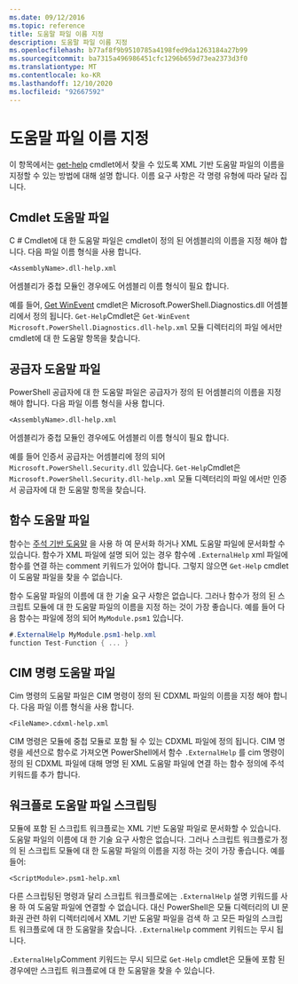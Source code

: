 ```yaml
---
ms.date: 09/12/2016
ms.topic: reference
title: 도움말 파일 이름 지정
description: 도움말 파일 이름 지정
ms.openlocfilehash: b77af8f9b9510785a4198fed9da1263184a27b99
ms.sourcegitcommit: ba7315a496986451cfc1296b659d73ea2373d3f0
ms.translationtype: MT
ms.contentlocale: ko-KR
ms.lasthandoff: 12/10/2020
ms.locfileid: "92667592"
---
```

# <a name="naming-help-files"></a>도움말 파일 이름 지정

이 항목에서는 [get-help](/powershell/module/Microsoft.PowerShell.Core/Get-Help) cmdlet에서 찾을 수 있도록 XML 기반 도움말 파일의 이름을 지정할 수 있는 방법에 대해 설명 합니다. 이름 요구 사항은 각 명령 유형에 따라 달라 집니다.

## <a name="cmdlet-help-files"></a>Cmdlet 도움말 파일

C # Cmdlet에 대 한 도움말 파일은 cmdlet이 정의 된 어셈블리의 이름을 지정 해야 합니다. 다음 파일 이름 형식을 사용 합니다.

```
<AssemblyName>.dll-help.xml
```

어셈블리가 중첩 모듈인 경우에도 어셈블리 이름 형식이 필요 합니다.

예를 들어, [Get WinEvent](/powershell/module/Microsoft.PowerShell.Diagnostics/Get-WinEvent) cmdlet은 Microsoft.PowerShell.Diagnostics.dll 어셈블리에서 정의 됩니다. `Get-Help`Cmdlet은 `Get-WinEvent` `Microsoft.PowerShell.Diagnostics.dll-help.xml` 모듈 디렉터리의 파일 에서만 cmdlet에 대 한 도움말 항목을 찾습니다.

## <a name="provider-help-files"></a>공급자 도움말 파일

PowerShell 공급자에 대 한 도움말 파일은 공급자가 정의 된 어셈블리의 이름을 지정 해야 합니다. 다음 파일 이름 형식을 사용 합니다.

`<AssemblyName>.dll-help.xml`

어셈블리가 중첩 모듈인 경우에도 어셈블리 이름 형식이 필요 합니다.

예를 들어 인증서 공급자는 어셈블리에 정의 되어 `Microsoft.PowerShell.Security.dll` 있습니다. `Get-Help`Cmdlet은 `Microsoft.PowerShell.Security.dll-help.xml` 모듈 디렉터리의 파일 에서만 인증서 공급자에 대 한 도움말 항목을 찾습니다.

## <a name="function-help-files"></a>함수 도움말 파일

함수는 [주석 기반 도움말](/powershell/module/microsoft.powershell.core/about/about_comment_based_help) 을 사용 하 여 문서화 하거나 XML 도움말 파일에 문서화할 수 있습니다. 함수가 XML 파일에 설명 되어 있는 경우 함수에 `.ExternalHelp` xml 파일에 함수를 연결 하는 comment 키워드가 있어야 합니다. 그렇지 않으면 `Get-Help` cmdlet이 도움말 파일을 찾을 수 없습니다.

함수 도움말 파일의 이름에 대 한 기술 요구 사항은 없습니다. 그러나 함수가 정의 된 스크립트 모듈에 대 한 도움말 파일의 이름을 지정 하는 것이 가장 좋습니다. 예를 들어 다음 함수는 파일에 정의 되어 `MyModule.psm1` 있습니다.

```csharp
#.ExternalHelp MyModule.psm1-help.xml
function Test-Function { ... }
```

## <a name="cim-command-help-files"></a>CIM 명령 도움말 파일

Cim 명령의 도움말 파일은 CIM 명령이 정의 된 CDXML 파일의 이름을 지정 해야 합니다. 다음 파일 이름 형식을 사용 합니다.

`<FileName>.cdxml-help.xml`

CIM 명령은 모듈에 중첩 모듈로 포함 될 수 있는 CDXML 파일에 정의 됩니다. CIM 명령을 세션으로 함수로 가져오면 PowerShell에서 함수 `.ExternalHelp` 를 cim 명령이 정의 된 CDXML 파일에 대해 명명 된 XML 도움말 파일에 연결 하는 함수 정의에 주석 키워드를 추가 합니다.

## <a name="script-workflow-help-files"></a>워크플로 도움말 파일 스크립팅

모듈에 포함 된 스크립트 워크플로는 XML 기반 도움말 파일로 문서화할 수 있습니다. 도움말 파일의 이름에 대 한 기술 요구 사항은 없습니다. 그러나 스크립트 워크플로가 정의 된 스크립트 모듈에 대 한 도움말 파일의 이름을 지정 하는 것이 가장 좋습니다. 예를 들어:

`<ScriptModule>.psm1-help.xml`

다른 스크립팅된 명령과 달리 스크립트 워크플로에는 `.ExternalHelp` 설명 키워드를 사용 하 여 도움말 파일에 연결할 수 없습니다. 대신 PowerShell은 모듈 디렉터리의 UI 문화권 관련 하위 디렉터리에서 XML 기반 도움말 파일을 검색 하 고 모든 파일의 스크립트 워크플로에 대 한 도움말을 찾습니다. `.ExternalHelp` comment 키워드는 무시 됩니다.

`.ExternalHelp`Comment 키워드는 무시 되므로 `Get-Help` cmdlet은 모듈에 포함 된 경우에만 스크립트 워크플로에 대 한 도움말을 찾을 수 있습니다.
